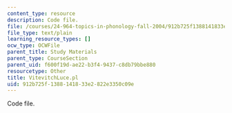 ```yaml
---
content_type: resource
description: Code file.
file: /courses/24-964-topics-in-phonology-fall-2004/912b725f1388141833e2822e3350c09e_VitevitchLuce.pl
file_type: text/plain
learning_resource_types: []
ocw_type: OCWFile
parent_title: Study Materials
parent_type: CourseSection
parent_uid: f600f19d-ae22-b3f4-9437-c8db79bbe880
resourcetype: Other
title: VitevitchLuce.pl
uid: 912b725f-1388-1418-33e2-822e3350c09e
---
```

Code file.

